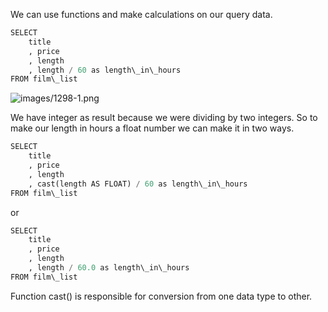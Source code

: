 


  
We can use functions and make calculations on our query data.  
  

```python
SELECT   
    title  
    , price  
    , length  
    , length / 60 as length\_in\_hours  
FROM film\_list
```
  
  
![images/1298-1.png](images/1298-1.png)  
  
We have integer as result because we were dividing by two integers. So to make our length in hours a float number we can make it in two ways.  
  

```python
SELECT   
    title  
    , price  
    , length  
    , cast(length AS FLOAT) / 60 as length\_in\_hours  
FROM film\_list
```
  
  
or  
  

```python
SELECT   
    title  
    , price  
    , length  
    , length / 60.0 as length\_in\_hours  
FROM film\_list
```
  
  
Function cast() is responsible for conversion from one data type to other.